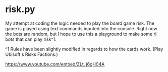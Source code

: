 # risk.py
My attempt at coding the logic needed to play the board game risk. The game is played using text commands inputed into the console. Right now the bots are random, but I hope to use this a playground to make some rl bots that can play risk^1.

^1 Rules have been slightly modified in regards to how the cards work. (Play Ubisoft's Risks Factions.)



https://www.youtube.com/embed/ZLt_j6gH04A

